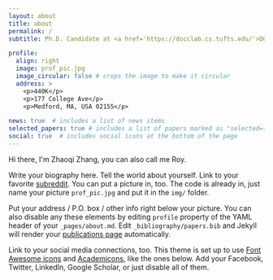 ```yaml
---
layout: about
title: about
permalink: /
subtitle: Ph.D. Candidate at <a href='https://docclab.cs.tufts.edu/'>DOCC Lab</a>, Computer Science Department, Tufts University.

profile:
  align: right
  image: prof_pic.jpg
  image_circular: false # crops the image to make it circular
  address: >
    <p>440K</p>
    <p>177 College Ave</p>
    <p>Medford, MA, USA 02155</p>

news: true  # includes a list of news items
selected_papers: true # includes a list of papers marked as "selected={true}"
social: true  # includes social icons at the bottom of the page
---
```


Hi there, I'm Zhaoqi Zhang, you can also call me Roy.

Write your biography here. Tell the world about yourself. Link to your favorite [subreddit](http://reddit.com). You can put a picture in, too. The code is already in, just name your picture `prof_pic.jpg` and put it in the `img/` folder.

Put your address / P.O. box / other info right below your picture. You can also disable any these elements by editing `profile` property of the YAML header of your `_pages/about.md`. Edit `_bibliography/papers.bib` and Jekyll will render your [publications page](/al-folio/publications/) automatically.

Link to your social media connections, too. This theme is set up to use [Font Awesome icons](http://fortawesome.github.io/Font-Awesome/) and [Academicons](https://jpswalsh.github.io/academicons/), like the ones below. Add your Facebook, Twitter, LinkedIn, Google Scholar, or just disable all of them.
